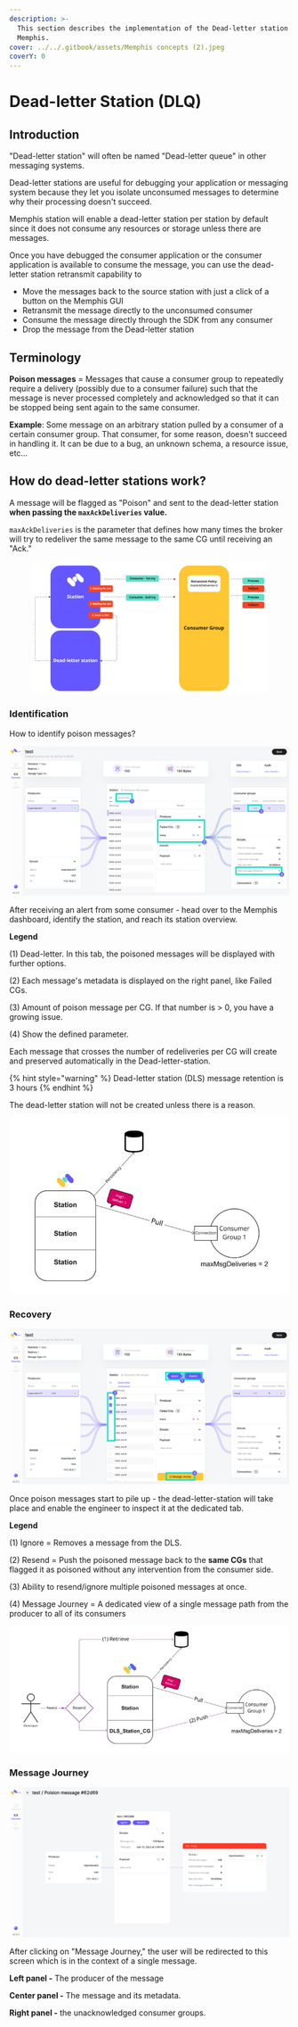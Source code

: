 ```yaml
---
description: >-
  This section describes the implementation of the Dead-letter station in
  Memphis.
cover: ../../.gitbook/assets/Memphis concepts (2).jpeg
coverY: 0
---
```


# Dead-letter Station (DLQ)

## Introduction

"Dead-letter station" will often be named "Dead-letter queue" in other messaging systems.

Dead-letter stations are useful for debugging your application or messaging system because they let you isolate unconsumed messages to determine why their processing doesn't succeed.

Memphis station will enable a dead-letter station per station by default since it does not consume any resources or storage unless there are messages.

Once you have debugged the consumer application or the consumer application is available to consume the message, you can use the dead-letter station retransmit capability to&#x20;

* Move the messages back to the source station with just a click of a button on the Memphis GUI
* Retransmit the message directly to the unconsumed consumer
* Consume the message directly through the SDK from any consumer
* Drop the message from the Dead-letter station

## Terminology

**Poison messages** = Messages that cause a consumer group to repeatedly require a delivery (possibly due to a consumer failure) such that the message is never processed completely and acknowledged so that it can be stopped being sent again to the same consumer.

**Example**: Some message on an arbitrary station pulled by a consumer of a certain consumer group. That consumer, for some reason, doesn't succeed in handling it. It can be due to a bug, an unknown schema, a resource issue, etc…

## How do dead-letter stations work?

A message will be flagged as "Poison" and sent to the dead-letter station **when passing the `maxAckDeliveries` value.**

`maxAckDeliveries` is the parameter that defines how many times the broker will try to redeliver the same message to the same CG until receiving an "Ack."

<figure><img src="../../.gitbook/assets/dls.jpeg" alt=""><figcaption></figcaption></figure>

### Identification

How to identify poison messages?

![Station overview](../../.gitbook/assets/identification.jpg)

After receiving an alert from some consumer - head over to the Memphis dashboard, identify the station, and reach its station overview.

**Legend**

(1) Dead-letter. In this tab, the poisoned messages will be displayed with further options.

(2) Each message's metadata is displayed on the right panel, like Failed CGs.

(3) Amount of poison message per CG. If that number is > 0, you have a growing issue.

(4) Show the defined parameter.

Each message that crosses the number of redeliveries per CG will create and preserved automatically in the Dead-letter-station.

{% hint style="warning" %}
Dead-letter station (DLS) message retention is 3 hours
{% endhint %}

The dead-letter station will not be created unless there is a reason.

![](<../../.gitbook/assets/image (4).png>)

### Recovery

![](../../.gitbook/assets/2.jpg)

Once poison messages start to pile up - the dead-letter-station will take place and enable the engineer to inspect it at the dedicated tab.

**Legend**

(1) Ignore = Removes a message from the DLS.

(2) Resend = Push the poisoned message back to the **same CGs** that flagged it as poisoned without any intervention from the consumer side.

(3) Ability to resend/ignore multiple poisoned messages at once.

(4) Message Journey = A dedicated view of a single message path from the producer to all of its consumers

![Resend Mechanism](<../../.gitbook/assets/image (1).png>)

###

### Message Journey

![Message Journey](../../.gitbook/assets/3.jpg)

After clicking on "Message Journey," the user will be redirected to this screen which is in the context of a single message.

**Left panel -** The producer of the message

**Center panel -** The message and its metadata.

**Right panel -** the unacknowledged consumer groups.
